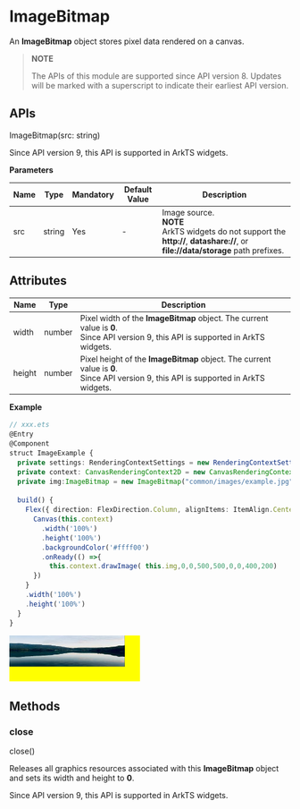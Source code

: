 # ImageBitmap

An **ImageBitmap** object stores pixel data rendered on a canvas.

>  **NOTE**
>
>  The APIs of this module are supported since API version 8. Updates will be marked with a superscript to indicate their earliest API version.

## APIs

ImageBitmap(src: string)

Since API version 9, this API is supported in ArkTS widgets.

**Parameters**

| Name| Type| Mandatory| Default Value| Description                                                    |
| ------ | -------- | ---- | ------ | ------------------------------------------------------------ |
| src    | string   | Yes  | -      | Image source.<br>**NOTE**<br>ArkTS widgets do not support the **http://**, **datashare://**, or **file://data/storage** path prefixes.|



## Attributes

| Name| Type| Description|
| -------- | -------- | -------- |
| width | number | Pixel width of the **ImageBitmap** object. The current value is **0**.<br>Since API version 9, this API is supported in ArkTS widgets.|
| height | number | Pixel height of the **ImageBitmap** object. The current value is **0**.<br>Since API version 9, this API is supported in ArkTS widgets.|

**Example**

  ```ts
  // xxx.ets
  @Entry
  @Component
  struct ImageExample {
    private settings: RenderingContextSettings = new RenderingContextSettings(true)
    private context: CanvasRenderingContext2D = new CanvasRenderingContext2D(this.settings)
    private img:ImageBitmap = new ImageBitmap("common/images/example.jpg")

    build() {
      Flex({ direction: FlexDirection.Column, alignItems: ItemAlign.Center, justifyContent: FlexAlign.Center }) {
        Canvas(this.context)
          .width('100%')
          .height('100%')
          .backgroundColor('#ffff00')
          .onReady(() =>{
            this.context.drawImage( this.img,0,0,500,500,0,0,400,200)
        })
      }
      .width('100%')
      .height('100%')
    }
  }
  ```

  ![en-us_image_0000001194352442](figures/en-us_image_0000001194352442.png)



## Methods


### close

close()

Releases all graphics resources associated with this **ImageBitmap** object and sets its width and height to **0**.

Since API version 9, this API is supported in ArkTS widgets.
